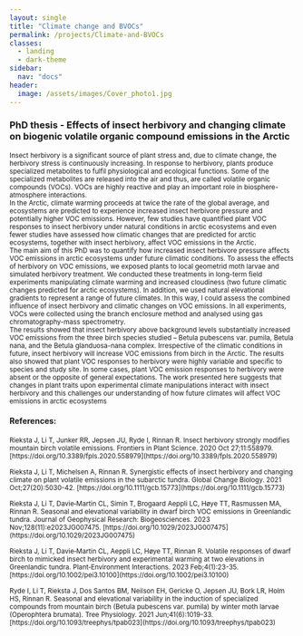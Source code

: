 ```yaml
---
layout: single
title: "Climate change and BVOCs"
permalink: /projects/Climate-and-BVOCs
classes:
  - landing
  - dark-theme
sidebar:
  nav: "docs"
header:
  image: /assets/images/Cover_photo1.jpg
---
```


### PhD thesis -  Effects of insect herbivory and changing climate on biogenic volatile organic compound emissions in the Arctic
<small>
Insect herbivory is a significant source of plant stress and, due to climate change, the herbivory stress is continuously increasing. In response to herbivory, plants produce specialized metabolites to fulfil physiological and ecological functions. Some of the specialized metabolites are released into the air and thus, are called volatile organic compounds (VOCs). VOCs are highly reactive and play an important role in biosphere-atmosphere interactions.
<br>
In the Arctic, climate warming proceeds at twice the rate of the global average, and ecosystems are predicted to experience increased insect herbivore pressure and potentially higher VOC emissions. However, few studies have quantified plant VOC responses to insect herbivory under natural conditions in arctic ecosystems and even fewer studies have assessed how climatic changes that are predicted for arctic ecosystems, together with insect herbivory, affect VOC emissions in the Arctic.
<br>
The main aim of this PhD was to quantify how increased insect herbivore pressure affects VOC emissions in arctic ecosystems under future climatic conditions. To assess the effects of herbivory on VOC emissions, we exposed plants to local geometrid moth larvae and simulated herbivory treatment. We conducted these treatments in long-term field experiments manipulating climate warming and increased cloudiness (two future climatic changes predicted for arctic ecosystems). In addition, we used natural elevational gradients to represent a range of future climates. In this way, I could assess the combined influence of insect herbivory and climatic changes on VOC emissions. In all experiments, VOCs were collected using the branch enclosure method and analysed using gas chromatography-mass spectrometry.
<br>
The results  showed that insect herbivory above background levels substantially increased VOC emissions from the three birch species studied – Betula pubescens var. pumila, Betula nana, and the Betula glanduosa-nana complex. Irrespective of the climatic conditions in future, insect herbivory will increase VOC emissions from birch in the Arctic. The results also showed that plant VOC responses to herbivory were highly variable and specific to species and study site. In some cases, plant VOC emission responses to herbivory were absent or the opposite of general expectations. The work presented here suggests that changes in plant traits upon experimental climate manipulations interact with insect herbivory and this challenges our understanding of how future climates will affect VOC emissions in arctic ecosystems
</small>


#### References:
<small>
 Rieksta J, Li T, Junker RR, Jepsen JU, Ryde I, Rinnan R. Insect herbivory strongly modifies mountain birch volatile emissions. Frontiers in Plant Science. 2020 Oct 27;11:558979. [https://doi.org/10.3389/fpls.2020.558979](https://doi.org/10.3389/fpls.2020.558979)<br><br>
 Rieksta J, Li T, Michelsen A, Rinnan R. Synergistic effects of insect herbivory and changing climate on plant volatile emissions in the subarctic tundra. Global Change Biology. 2021 Oct;27(20):5030-42. [https://doi.org/10.1111/gcb.15773](https://doi.org/10.1111/gcb.15773)<br><br>
 Rieksta J, Li T, Davie‐Martin CL, Simin T, Brogaard Aeppli LC, Høye TT, Rasmussen MA, Rinnan R. Seasonal and elevational variability in dwarf birch VOC emissions in Greenlandic tundra. Journal of Geophysical Research: Biogeosciences. 2023 Nov;128(11):e2023JG007475. [https://doi.org/10.1029/2023JG007475](https://doi.org/10.1029/2023JG007475)<br><br>
 Rieksta J, Li T, Davie‐Martin CL, Aeppli LC, Høye TT, Rinnan R. Volatile responses of dwarf birch to mimicked insect herbivory and experimental warming at two elevations in Greenlandic tundra. Plant‐Environment Interactions. 2023 Feb;4(1):23-35. [https://doi.org/10.1002/pei3.10100](https://doi.org/10.1002/pei3.10100)<br><br>
 Ryde I, Li T, Rieksta J, Dos Santos BM, Neilson EH, Gericke O, Jepsen JU, Bork LR, Holm HS, Rinnan R. Seasonal and elevational variability in the induction of specialized compounds from mountain birch (Betula pubescens var. pumila) by winter moth larvae (Operophtera brumata). Tree Physiology. 2021 Jun;41(6):1019-33. [https://doi.org/10.1093/treephys/tpab023](https://doi.org/10.1093/treephys/tpab023)
</small>


